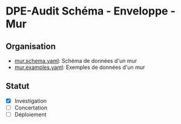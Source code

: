 # DPE-Audit Schéma - Enveloppe - Mur

## Organisation

- [mur.schema.yaml](./mur.schema.yaml): Schéma de données d'un mur
- [mur.examples.yaml](./mur.examples.yaml): Exemples de données d'un mur

## Statut

- [x] Investigation
- [ ] Concertation
- [ ] Déploiement
